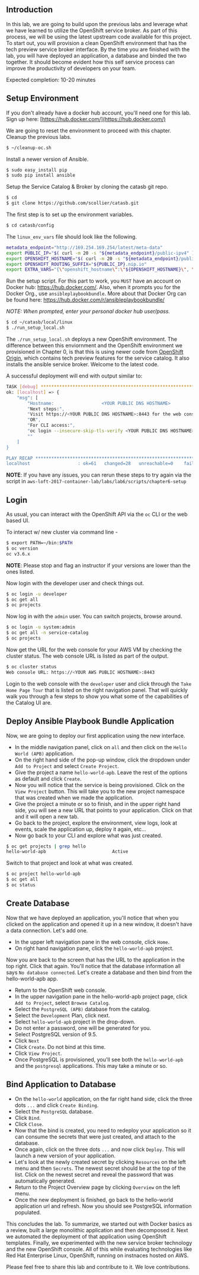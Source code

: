 ## Introduction

In this lab, we are going to build upon the previous labs and leverage what we have learned to utilize the OpenShift service broker. As part of this process, we will be using the latest upstream code available for this project. To start out, you will provision a clean OpenShift environment that has the tech preview service broker interface.  By the time you are finished with the lab, you will have deployed an application, a database and binded the two together.  It should become evident how this self service process can improve the productivity of developers on your team.

Expected completion: 10-20 minutes

## Setup Environment
If you don't already have a docker hub account, you'll need one for this lab. Sign up here: 
[https://hub.docker.com/](https://hub.docker.com/)

We are going to reset the environment to proceed with this chapter. Cleanup the previous labs.

```bash
$ ~/cleanup-oc.sh
```

Install a newer version of Ansible.

```bash
$ sudo easy_install pip
$ sudo pip install ansible
```

Setup the Service Catalog & Broker by cloning the catasb git repo. 

```bash
$ cd
$ git clone https://github.com/scollier/catasb.git
```
The first step is to set up the environment variables.

```bash
$ cd catasb/config
```

The `linux_env_vars` file should look like the following.

```bash
metadata_endpoint="http://169.254.169.254/latest/meta-data"
export PUBLIC_IP="$( curl -m 20 -s "${metadata_endpoint}/public-ipv4" )"
export OPENSHIFT_HOSTNAME="$( curl -m 20 -s "${metadata_endpoint}/public-hostname" )"
export OPENSHIFT_ROUTING_SUFFIX="${PUBLIC_IP}.nip.io"
export EXTRA_VARS="{\"openshift_hostname\":\"${OPENSHIFT_HOSTNAME}\", \"openshift_routing_suffix\":\"${OPENSHIFT_ROUTING_SUFFIX}\" }"
```

Run the setup script. For this part to work, you `MUST` have an account on Docker hub: https://hub.docker.com/.  Also, when it prompts you for the Docker Org., use `ansibleplaybookbundle`.  More about that Docker Org can be found here: https://hub.docker.com/r/ansibleplaybookbundle/

_NOTE: When prompted, enter your personal docker hub user/pass._
```bash
$ cd ~/catasb/local/linux
$ ./run_setup_local.sh
```

The `./run_setup_local.sh` deploys a new OpenShift environment.  The difference between this enviornment and the OpenShift environment we provisioned in Chapter 0, is that this is using newer code from [OpenShift Origin](https://github.com/openshift/origin), which contains tech preview features for the service catalog. It also installs the ansible service broker. Welcome to the latest code.

A successful deployment will end with output similar to:

```bash
TASK [debug] *********************************************************************************************************************
ok: [localhost] => {
    "msg": [
        "Hostname:                  <YOUR PUBLIC DNS HOSTNAME>
        "Next steps:",
        "Visit https://<YOUR PUBLIC DNS HOSTNAME>:8443 for the web console",
        "OR",
        "For CLI access:",
        "oc login --insecure-skip-tls-verify <YOUR PUBLIC DNS HOSTNAME>:8443 -u <USERNAME> -p <PASSWORD>",
        ""
    ]
}

PLAY RECAP ***********************************************************************************************************************
localhost                  : ok=61   changed=28   unreachable=0    failed=0
```

**NOTE**: If you have any issues, you can rerun these steps to try again via the script in `aws-loft-2017-container-lab/labs/lab6/scripts/chapter6-setup`

## Login
As usual, you can interact with the OpenShift API via the `oc` CLI or the web based UI.

To interact w/ new cluster via command line -

```bash
$ export PATH=~/bin:$PATH
$ oc version
oc v3.6.x
```

**NOTE**: Please stop and flag an instructor if your versions are lower than the ones listed.

Now login with the developer user and check things out.

```bash
$ oc login -u developer
$ oc get all
$ oc projects
```

Now log in with the `admin` user. You can switch projects, browse around.

```bash
$ oc login -u system:admin
$ oc get all -n service-catalog
$ oc projects
```

Now get the URL for the web console for your AWS VM by checking the cluster status.  The web console URL is listed as part of the output.
```bash
$ oc cluster status
Web console URL: https://<YOUR AWS PUBLIC HOSTNAME>:8443
```

Login to the web console with the `developer` user and click through the `Take Home Page Tour` that is listed on the right navigation panel. That will quickly walk you through a few steps to show you what some of the capabilities of the Catalog UI are.

## Deploy Ansible Playbook Bundle Application
Now, we are going to deploy our first application using the new interface. 

- In the middle navigation panel, click on `all` and then click on the `Hello World (APB)` application.
- On the right hand side of the pop-up window, click the dropdown under `Add to Project` and select `Create Project`.
- Give the project a name `hello-world-apb`.  Leave the rest of the options as default and click `Create`.
- Now you will notice that the service is being provisioned.  Click on the `View Project` button. This will take you to the new project namespace that was created when we made the application.
- Give the project a minute or so to finish, and in the upper right hand side, you will see a new URL that points to your application.  Click on that and it will open a new tab.
- Go back to the project, explore the environment, view logs, look at events, scale the application up, deploy it again, etc...
- Now go back to your CLI and explore what was just created.

```bash
$ oc get projects | grep hello
hello-world-apb                         Active
```

Switch to that project and look at what was created.

```bash
$ oc project hello-world-apb
$ oc get all
$ oc status
```

## Create Database
Now that we have deployed an application, you'll notice that when you clicked on the application and opened it up in a new window, it doesn't have a data connection. Let's add one.
- In the upper left navigation pane in the web console, click `Home`.
- On right hand navigation pane, click the `hello-world-apb` project.

Now you are back to the screen that has the URL to the application in the top right.  Click that again. You'll notice that the database information all says `No database connected`.  Let's create a database and then bind from the hello-world-apb app.

- Return to the OpenShift web console.
- In the upper navigation pane in the hello-world-apb project page, click `Add to Project`, select `Browse Catalog`.
- Select the `PostgreSQL (APB)` database from the catalog.
- Select the `Development` Plan, click next.
- Select `hello-world-apb` project in the drop-down.
- Do not enter a password, one will be generated for you.
- Select PostgreSQL version of 9.5.
- Click `Next`
- Click `Create`.  Do not bind at this time.
- Click `View Project`.
- Once PostgreSQL is provisioned, you'll see both the `hello-world-apb` and the `postgresql` applications.  This may take a minute or so.

## Bind Application to Database
- On the `hello-world` application, on the far right hand side, click the three dots `...` and click `Create Binding`. 
- Select the `PostgreSQL` database.
- Click `Bind`.
- Click `Close`.
- Now that the bind is created, you need to redeploy your application so it can consume the secrets that were just created, and attach to the database.
- Once again, click on the three dots `...` and now click `Deploy`.  This will launch a new version of your application.
- Let's look at the newly created secret by clicking `Resources` on the left menu and then `Secrets`. The newest secret should be at the top of the list. Click on the newest secret and reveal the password that was automatically generated.
- Return to the Project Overview page by clicking `Overview` on the left menu.
- Once the new deployment is finished, go back to the hello-world application url and refresh.  Now you should see PostgreSQL information populated.

This concludes the lab. To summarize, we started out with Docker basics as a review, built a large monolithic application and then decomposed it.  Next we automated the deployment of that application using OpenShift templates.  Finally, we experimented with the new service broker technology and the new OpenShift console.  All of this while evaluating technologies like Red Hat Enterprise Linux, OpenShift, running on instnaces hosted on AWS.

Please feel free to share this lab and contribute to it.  We love contributions.
